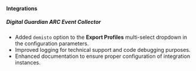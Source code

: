 
#### Integrations

##### Digital Guardian ARC Event Collector

- Added `demisto` option to the **Export Profiles** multi-select dropdown in the configuration parameters.
- Improved logging for technical support and code debugging purposes.
- Enhanced documentation to ensure proper configuration of integration instances.
